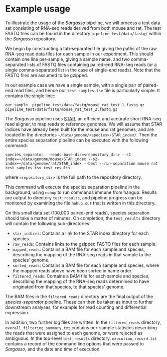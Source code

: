 Example usage
=============

To illustrate the usage of the *Sargasso* pipeline, we will process a test data set consisting of RNA-seq reads derived from both mouse and rat. The test FASTQ files can be found in the directory ``pipeline_test/data/fastq/`` within the *Sargasso* repository.

We begin by constructing a tab-separated file giving the paths of the raw RNA-seq read data files for each sample in our experiment. This should contain one line per-sample, giving a sample name, and two comma-separated lists of FASTQ files containing paired-end RNA-seq reads (or a single comma-separated list in the case of single-end reads). Note that the FASTQ files are assumed to be gzipped.

In our example case we have a single sample, with a single pair of paired-end read files, and hence our ``test_samples.tsv`` file is particularly simple. It contains the single line::

    our_sample  pipeline_test/data/fastq/mouse_rat_test_1.fastq.gz  pipeline_test/data/fastq/mouse_rat_test_2.fastq.gz

The *Sargasso* pipeline uses [STAR](references.md), an efficient and accurate short RNA-seq read aligner, to map reads to reference genomes. We will assume that STAR indices have already been built for the mouse and rat genomes, and are located in the directories ``~/data/genome/<species>/STAR_index/``. Then the entire species separation pipeline can be executed with the following command::

    species_separator --reads-base-dir=<repository_dir> --s1-index=~/data/genome/mouse/STAR_index --s2-index=~/data/genome/rat/STAR_index --best --run-separation mouse rat test_samples.tsv test_results

where ``<repository_dir>`` is the full path to the repository directory.

This command will execute the species separation pipeline in the background, using ``nohup`` to run commands immune from hangup. Results are output to directory ``test_results``, and pipeline progress can be monitored by examining the file ``nohup.out`` that is written in this directory.

On this small data set (100,000 paired-end reads), species separation should take a matter of minutes. On completion, the ``test_results`` directory will contain the following sub-directories:

* ``star_indices``: Contains a link to the STAR index directory for each species.
* ``raw_reads``: Contains links to the gzipped FASTQ files for each sample.
* ``mapped_reads``: Contains a BAM file for each sample and species, describing the mapping of the RNA-seq reads in that sample to the species' genome.
* ``sorted_reads``: Contains a BAM file for each sample and species, where the mapped reads above have been sorted in name order.
* ``filtered_reads``: Contains a BAM file for each sample and species, describing the mapping of the RNA-seq reads determined to have originated from that species, to that species' genome.

The BAM files in the ``filtered_reads`` directory are the final output of the *species-separator* pipeline. These can then be taken as input to further downstream analyses, for example for read counting and differential expression.

In addition, two further log files are written. In the ``filtered_reads`` directory, ``overall_filtering_summary.txt`` contains per-sample statistics describing the reads that were assigned to each genome, or were rejected as ambiguous. In the top-level ``test_results`` directory, ``execution_record.txt`` contains a record of the command line options that were passed to *Sargasso*, and the date and time of execution.
